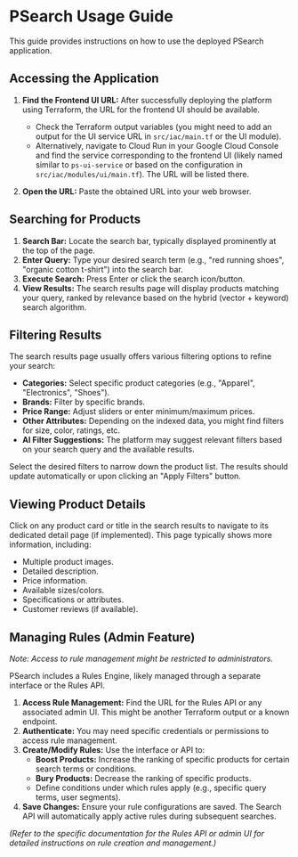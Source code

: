 # PSearch Usage Guide

This guide provides instructions on how to use the deployed PSearch application.

## Accessing the Application

1.  **Find the Frontend UI URL:** After successfully deploying the platform using Terraform, the URL for the frontend UI should be available.
    *   Check the Terraform output variables (you might need to add an output for the UI service URL in `src/iac/main.tf` or the UI module).
    *   Alternatively, navigate to Cloud Run in your Google Cloud Console and find the service corresponding to the frontend UI (likely named similar to `ps-ui-service` or based on the configuration in `src/iac/modules/ui/main.tf`). The URL will be listed there.

2.  **Open the URL:** Paste the obtained URL into your web browser.

## Searching for Products

1.  **Search Bar:** Locate the search bar, typically displayed prominently at the top of the page.
2.  **Enter Query:** Type your desired search term (e.g., "red running shoes", "organic cotton t-shirt") into the search bar.
3.  **Execute Search:** Press Enter or click the search icon/button.
4.  **View Results:** The search results page will display products matching your query, ranked by relevance based on the hybrid (vector + keyword) search algorithm.

## Filtering Results

The search results page usually offers various filtering options to refine your search:

*   **Categories:** Select specific product categories (e.g., "Apparel", "Electronics", "Shoes").
*   **Brands:** Filter by specific brands.
*   **Price Range:** Adjust sliders or enter minimum/maximum prices.
*   **Other Attributes:** Depending on the indexed data, you might find filters for size, color, ratings, etc.
*   **AI Filter Suggestions:** The platform may suggest relevant filters based on your search query and the available results.

Select the desired filters to narrow down the product list. The results should update automatically or upon clicking an "Apply Filters" button.

## Viewing Product Details

Click on any product card or title in the search results to navigate to its dedicated detail page (if implemented). This page typically shows more information, including:

*   Multiple product images.
*   Detailed description.
*   Price information.
*   Available sizes/colors.
*   Specifications or attributes.
*   Customer reviews (if available).

## Managing Rules (Admin Feature)

*Note: Access to rule management might be restricted to administrators.*

PSearch includes a Rules Engine, likely managed through a separate interface or the Rules API.

1.  **Access Rule Management:** Find the URL for the Rules API or any associated admin UI. This might be another Terraform output or a known endpoint.
2.  **Authenticate:** You may need specific credentials or permissions to access rule management.
3.  **Create/Modify Rules:** Use the interface or API to:
    *   **Boost Products:** Increase the ranking of specific products for certain search terms or conditions.
    *   **Bury Products:** Decrease the ranking of specific products.
    *   Define conditions under which rules apply (e.g., specific query terms, user segments).
4.  **Save Changes:** Ensure your rule configurations are saved. The Search API will automatically apply active rules during subsequent searches.

*(Refer to the specific documentation for the Rules API or admin UI for detailed instructions on rule creation and management.)*
